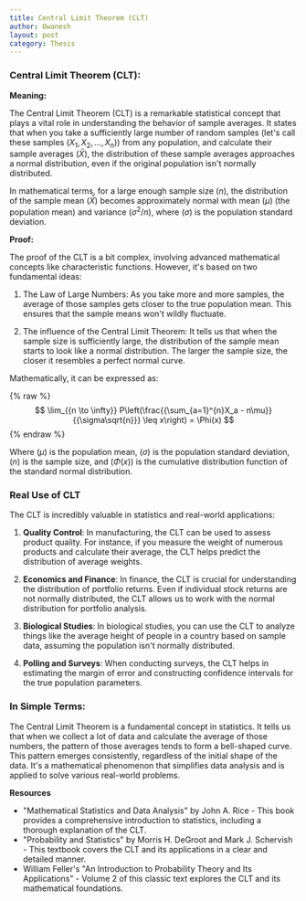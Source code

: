 ```yaml
---
title: Central Limit Theorem (CLT)
author: Owanesh
layout: post
category: Thesis
---
```

### Central Limit Theorem (CLT):

**Meaning:**

The Central Limit Theorem (CLT) is a remarkable statistical concept that plays a vital role in understanding the behavior of sample averages. It states that when you take a sufficiently large number of random samples (let's call these samples $(X_1, X_2, \ldots, X_n)$) from any population, and calculate their sample averages $(\bar{X})$, the distribution of these sample averages approaches a normal distribution, even if the original population isn't normally distributed.

In mathematical terms, for a large enough sample size $(n)$, the distribution of the sample mean $(\bar{X})$ becomes approximately normal with mean $(\mu)$ (the population mean) and variance $(\sigma^2/n)$, where $(\sigma)$ is the population standard deviation.

**Proof:**

The proof of the CLT is a bit complex, involving advanced mathematical concepts like characteristic functions. However, it's based on two fundamental ideas:

1. The Law of Large Numbers: As you take more and more samples, the average of those samples gets closer to the true population mean. This ensures that the sample means won't wildly fluctuate.

2. The influence of the Central Limit Theorem: It tells us that when the sample size is sufficiently large, the distribution of the sample mean starts to look like a normal distribution. The larger the sample size, the closer it resembles a perfect normal curve.

Mathematically, it can be expressed as:

{% raw %}
$$
\lim_{{n \to \infty}} P\left(\frac{{\sum_{a=1}^{n}X_a - n\mu}}{{\sigma\sqrt{n}}} \leq x\right) = \Phi(x)
$$
{% endraw %}

Where $(\mu)$ is the population mean, $(\sigma)$ is the population standard deviation, $(n)$ is the sample size, and $(\Phi(x))$ is the cumulative distribution function of the standard normal distribution.

### Real Use of CLT

The CLT is incredibly valuable in statistics and real-world applications:

1. **Quality Control**: In manufacturing, the CLT can be used to assess product quality. For instance, if you measure the weight of numerous products and calculate their average, the CLT helps predict the distribution of average weights.

2. **Economics and Finance**: In finance, the CLT is crucial for understanding the distribution of portfolio returns. Even if individual stock returns are not normally distributed, the CLT allows us to work with the normal distribution for portfolio analysis.

3. **Biological Studies**: In biological studies, you can use the CLT to analyze things like the average height of people in a country based on sample data, assuming the population isn't normally distributed.

4. **Polling and Surveys**: When conducting surveys, the CLT helps in estimating the margin of error and constructing confidence intervals for the true population parameters.

### In Simple Terms:

The Central Limit Theorem is a fundamental concept in statistics. It tells us that when we collect a lot of data and calculate the average of those numbers, the pattern of those averages tends to form a bell-shaped curve. This pattern emerges consistently, regardless of the initial shape of the data. It's a mathematical phenomenon that simplifies data analysis and is applied to solve various real-world problems.

**Resources**
- "Mathematical Statistics and Data Analysis" by John A. Rice - This book provides a comprehensive introduction to statistics, including a thorough explanation of the CLT.
- "Probability and Statistics" by Morris H. DeGroot and Mark J. Schervish - This textbook covers the CLT and its applications in a clear and detailed manner.
- William Feller's "An Introduction to Probability Theory and Its Applications" - Volume 2 of this classic text explores the CLT and its mathematical foundations.